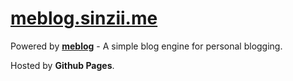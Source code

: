 # [meblog.sinzii.me](https://meblog.sinzii.me)

Powered by [__meblog__](https://github.com/sinzii/meblog) - A simple blog engine for personal blogging.

Hosted by __Github Pages__.
